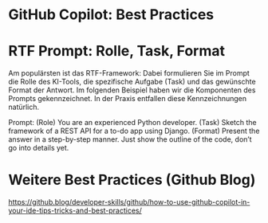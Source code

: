 ﻿# GitHub Copilot: Best Practices

# RTF Prompt: Rolle, Task, Format
Am populärsten ist das RTF-Framework: Dabei formulieren Sie im Prompt die Rolle des KI-Tools, die spezifische Aufgabe (Task) und das gewünschte Format der Antwort. Im folgenden Beispiel haben wir die Komponenten des Prompts gekennzeichnet. In der Praxis entfallen diese Kennzeichnungen natürlich. 

Prompt: (Role) You are an experienced Python developer. (Task) Sketch the framework of a REST API for a to-do app using Django. (Format) Present the answer in a step-by-step manner. Just show the outline of the code, don’t go into details yet.



# Weitere Best Practices (Github Blog)

https://github.blog/developer-skills/github/how-to-use-github-copilot-in-your-ide-tips-tricks-and-best-practices/
